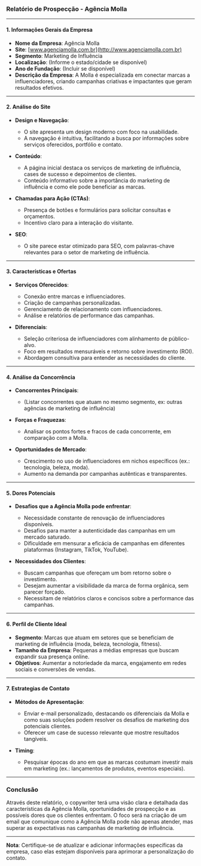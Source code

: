 ### Relatório de Prospecção - Agência Molla

---

#### 1. Informações Gerais da Empresa

- **Nome da Empresa**: Agência Molla
- **Site**: [www.agenciamolla.com.br](http://www.agenciamolla.com.br)
- **Segmento**: Marketing de Influência
- **Localização**: (Informe o estado/cidade se disponível)
- **Ano de Fundação**: (Incluir se disponível)
- **Descrição da Empresa**: A Molla é especializada em conectar marcas a influenciadores, criando campanhas criativas e impactantes que geram resultados efetivos.

---

#### 2. Análise do Site

- **Design e Navegação**:
  - O site apresenta um design moderno com foco na usabilidade.
  - A navegação é intuitiva, facilitando a busca por informações sobre serviços oferecidos, portfólio e contato.
  
- **Conteúdo**:
  - A página inicial destaca os serviços de marketing de influência, cases de sucesso e depoimentos de clientes.
  - Conteúdo informativo sobre a importância do marketing de influência e como ele pode beneficiar as marcas.
  
- **Chamadas para Ação (CTAs)**:
  - Presença de botões e formulários para solicitar consultas e orçamentos.
  - Incentivo claro para a interação do visitante.

- **SEO**:
  - O site parece estar otimizado para SEO, com palavras-chave relevantes para o setor de marketing de influência.

---

#### 3. Características e Ofertas

- **Serviços Oferecidos**:
  - Conexão entre marcas e influenciadores.
  - Criação de campanhas personalizadas.
  - Gerenciamento de relacionamento com influenciadores.
  - Análise e relatórios de performance das campanhas.

- **Diferenciais**:
  - Seleção criteriosa de influenciadores com alinhamento de público-alvo.
  - Foco em resultados mensuráveis e retorno sobre investimento (ROI).
  - Abordagem consultiva para entender as necessidades do cliente.

---

#### 4. Análise da Concorrência

- **Concorrentes Principais**:
  - (Listar concorrentes que atuam no mesmo segmento, ex: outras agências de marketing de influência)
  
- **Forças e Fraquezas**:
  - Analisar os pontos fortes e fracos de cada concorrente, em comparação com a Molla.

- **Oportunidades de Mercado**:
  - Crescimento no uso de influenciadores em nichos específicos (ex.: tecnologia, beleza, moda).
  - Aumento na demanda por campanhas autênticas e transparentes.

---

#### 5. Dores Potenciais

- **Desafios que a Agência Molla pode enfrentar**:
  - Necessidade constante de renovação de influenciadores disponíveis.
  - Desafios para manter a autenticidade das campanhas em um mercado saturado.
  - Dificuldade em mensurar a eficácia de campanhas em diferentes plataformas (Instagram, TikTok, YouTube).
  
- **Necessidades dos Clientes**:
  - Buscam campanhas que ofereçam um bom retorno sobre o investimento.
  - Desejam aumentar a visibilidade da marca de forma orgânica, sem parecer forçado.
  - Necessitam de relatórios claros e concisos sobre a performance das campanhas.

---

#### 6. Perfil de Cliente Ideal

- **Segmento**: Marcas que atuam em setores que se beneficiam de marketing de influência (moda, beleza, tecnologia, fitness).
- **Tamanho da Empresa**: Pequenas a médias empresas que buscam expandir sua presença online.
- **Objetivos**: Aumentar a notoriedade da marca, engajamento em redes sociais e conversões de vendas.

---

#### 7. Estrategias de Contato

- **Métodos de Apresentação**:
  - Enviar e-mail personalizado, destacando os diferenciais da Molla e como suas soluções podem resolver os desafios de marketing dos potenciais clientes.
  - Oferecer um case de sucesso relevante que mostre resultados tangíveis.

- **Timing**:  
  - Pesquisar épocas do ano em que as marcas costumam investir mais em marketing (ex.: lançamentos de produtos, eventos especiais).
  
---

### Conclusão

Através deste relatório, o copywriter terá uma visão clara e detalhada das características da Agência Molla, oportunidades de prospecção e as possíveis dores que os clientes enfrentam. O foco será na criação de um email que comunique como a Agência Molla pode não apenas atender, mas superar as expectativas nas campanhas de marketing de influência.

--- 

**Nota**: Certifique-se de atualizar e adicionar informações específicas da empresa, caso elas estejam disponíveis para aprimorar a personalização do contato.